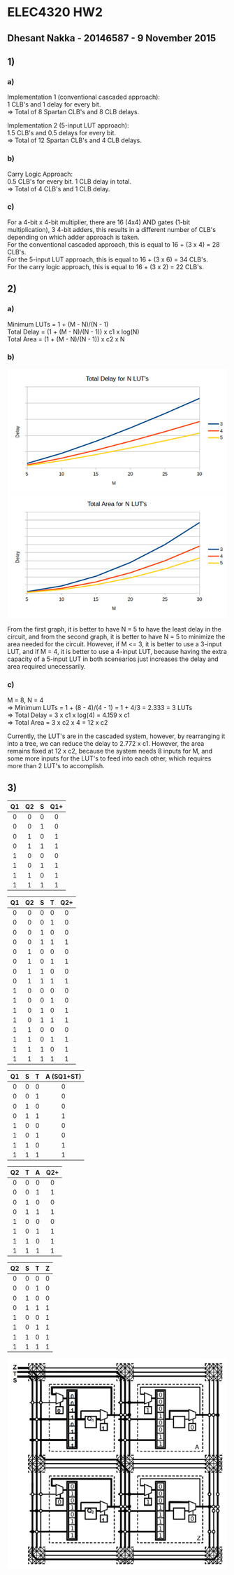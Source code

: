 # ELEC4320 HW2
## Dhesant Nakka - 20146587 - 9 November 2015

## 1)
### a)
Implementation 1 (conventional cascaded approach):  
1 CLB's and 1 delay for every bit.  
=> Total of 8 Spartan CLB's and 8 CLB delays.

Implementation 2 (5-input LUT approach):  
1.5 CLB's and 0.5 delays for every bit.  
=> Total of 12 Spartan CLB's and 4 CLB delays.

### b)
Carry Logic Approach:  
0.5 CLB's for every bit. 1 CLB delay in total.  
=> Total of 4 CLB's and 1 CLB delay.

### c)
For a 4-bit x 4-bit multiplier, there are 16 (4x4) AND gates (1-bit multiplication), 3 4-bit adders, this results in a different number of CLB's depending on which adder approach is taken.  
For the conventional cascaded approach, this is equal to 16 + (3 x 4) = 28 CLB's.  
For the 5-input LUT approach, this is equal to 16 + (3 x 6) = 34 CLB's.  
For the carry logic approach, this is equal to 16 + (3 x 2) = 22 CLB's.

## 2)
### a)
Minimum LUTs = 1 + (M - N)/(N - 1)  
Total Delay = (1 + (M - N)/(N - 1)) x c1 x log(N)  
Total Area = (1 + (M - N)/(N - 1)) x c2 x N  

### b)
![alt text](q2_delay.png "Delay Graph")
![alt text](q2_area.png "Area Graph")

From the first graph, it is better to have N = 5 to have the least delay in the circuit, and from the second graph, it is better to have N = 5 to minimize the area needed for the circuit. However, if M <= 3, it is better to use a 3-input LUT, and if M = 4, it is better to use a 4-input LUT, because having the extra capacity of a 5-input LUT in both scenearios just increases the delay and area required unecessarily.

### c)
M = 8, N = 4  
=> Minimum LUTs = 1 + (8 - 4)/(4 - 1) = 1 + 4/3 = 2.333 = 3 LUTs  
=> Total Delay = 3 x c1 x log(4) = 4.159 x c1  
=> Total Area = 3 x c2 x 4 = 12 x c2  

Currently, the LUT's are in the cascaded system, however, by rearranging it into a tree, we can reduce the delay to 2.772 x c1. However, the area remains fixed at 12 x c2, because the system needs 8 inputs for M, and some more inputs for the LUT's to feed into each other, which requires more than 2 LUT's to accomplish.

## 3)
| Q1 | Q2 | S | Q1+ |
|:--:|:--:|:-:|:---:|
| 0  | 0  | 0 | 0   |
| 0  | 0  | 1 | 0   |
| 0  | 1  | 0 | 1   |
| 0  | 1  | 1 | 1   |
| 1  | 0  | 0 | 0   |
| 1  | 0  | 1 | 1   |
| 1  | 1  | 0 | 1   |
| 1  | 1  | 1 | 1   |

| Q1 | Q2 | S | T | Q2+ |
|:--:|:--:|:-:|:-:|:---:|
| 0  | 0  | 0 | 0 | 0   |
| 0  | 0  | 0 | 1 | 0   |
| 0  | 0  | 1 | 0 | 0   |
| 0  | 0  | 1 | 1 | 1   |
| 0  | 1  | 0 | 0 | 0   |
| 0  | 1  | 0 | 1 | 1   |
| 0  | 1  | 1 | 0 | 0   |
| 0  | 1  | 1 | 1 | 1   |
| 1  | 0  | 0 | 0 | 0   |
| 1  | 0  | 0 | 1 | 0   |
| 1  | 0  | 1 | 0 | 1   |
| 1  | 0  | 1 | 1 | 1   |
| 1  | 1  | 0 | 0 | 0   |
| 1  | 1  | 0 | 1 | 1   |
| 1  | 1  | 1 | 0 | 1   |
| 1  | 1  | 1 | 1 | 1   |

| Q1 | S | T | A (SQ1+ST) |
|:--:|:-:|:-:|:----------:|
| 0  | 0 | 0 | 0          |
| 0  | 0 | 1 | 0          |
| 0  | 1 | 0 | 0          |
| 0  | 1 | 1 | 1          |
| 1  | 0 | 0 | 0          |
| 1  | 0 | 1 | 0          |
| 1  | 1 | 0 | 1          |
| 1  | 1 | 1 | 1          |

| Q2 | T | A | Q2+ |
|:--:|:-:|:-:|:---:|
| 0  | 0 | 0 | 0   |
| 0  | 0 | 1 | 1   |
| 0  | 1 | 0 | 0   |
| 0  | 1 | 1 | 1   |
| 1  | 0 | 0 | 0   |
| 1  | 0 | 1 | 1   |
| 1  | 1 | 0 | 1   |
| 1  | 1 | 1 | 1   |

| Q2 | S | T | Z |
|:--:|:-:|:-:|:-:|
| 0  | 0 | 0 | 0 |
| 0  | 0 | 1 | 0 |
| 0  | 1 | 0 | 0 |
| 0  | 1 | 1 | 1 |
| 1  | 0 | 0 | 1 |
| 1  | 0 | 1 | 1 |
| 1  | 1 | 0 | 1 |
| 1  | 1 | 1 | 1 |

![alt text](q3.png "Routing Diagram")
